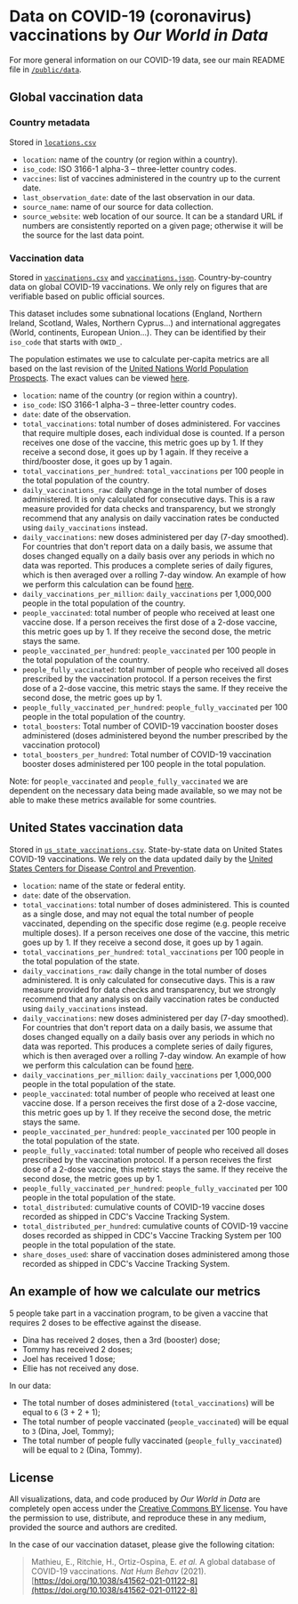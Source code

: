 # Data on COVID-19 (coronavirus) vaccinations by _Our World in Data_

For more general information on our COVID-19 data, see our main README file in [`/public/data`](https://github.com/owid/covid-19-data/tree/master/public/data).


## Global vaccination data

### Country metadata

Stored in [`locations.csv`](locations.csv)

* `location`: name of the country (or region within a country).
* `iso_code`: ISO 3166-1 alpha-3 – three-letter country codes.
* `vaccines`: list of vaccines administered in the country up to the current date.
* `last_observation_date`: date of the last observation in our data.
* `source_name`: name of our source for data collection.
* `source_website`: web location of our source. It can be a standard URL if numbers are consistently reported on a given page; otherwise it will be the source for the last data point.

### Vaccination data

Stored in [`vaccinations.csv`](vaccinations.csv) and [`vaccinations.json`](vaccinations.json). Country-by-country data on global COVID-19 vaccinations. We only rely on figures that are verifiable based on public official sources.

This dataset includes some subnational locations (England, Northern Ireland, Scotland, Wales, Northern Cyprus…) and international aggregates (World, continents, European Union…). They can be identified by their `iso_code` that starts with `OWID_`.

The population estimates we use to calculate per-capita metrics are all based on the last revision of the [United Nations World Population Prospects](https://population.un.org/wpp/). The exact values can be viewed [here](https://github.com/owid/covid-19-data/blob/master/scripts/input/un/population_2020.csv).

* `location`: name of the country (or region within a country).
* `iso_code`: ISO 3166-1 alpha-3 – three-letter country codes.
* `date`: date of the observation.
* `total_vaccinations`: total number of doses administered. For vaccines that require multiple doses, each individual dose is counted. If a person receives one dose of the vaccine, this metric goes up by 1. If they receive a second dose, it goes up by 1 again. If they receive a third/booster dose, it goes up by 1 again.
* `total_vaccinations_per_hundred`: `total_vaccinations` per 100 people in the total population of the country.
* `daily_vaccinations_raw`: daily change in the total number of doses administered. It is only calculated for consecutive days. This is a raw measure provided for data checks and transparency, but we strongly recommend that any analysis on daily vaccination rates be conducted using `daily_vaccinations` instead.
* `daily_vaccinations`: new doses administered per day (7-day smoothed). For countries that don't report data on a daily basis, we assume that doses changed equally on a daily basis over any periods in which no data was reported. This produces a complete series of daily figures, which is then averaged over a rolling 7-day window. An example of how we perform this calculation can be found [here](https://github.com/owid/covid-19-data/issues/333#issuecomment-763015298).
* `daily_vaccinations_per_million`: `daily_vaccinations` per 1,000,000 people in the total population of the country.
* `people_vaccinated`: total number of people who received at least one vaccine dose. If a person receives the first dose of a 2-dose vaccine, this metric goes up by 1. If they receive the second dose, the metric stays the same.
* `people_vaccinated_per_hundred`: `people_vaccinated` per 100 people in the total population of the country.
* `people_fully_vaccinated`: total number of people who received all doses prescribed by the vaccination protocol. If a person receives the first dose of a 2-dose vaccine, this metric stays the same. If they receive the second dose, the metric goes up by 1.
* `people_fully_vaccinated_per_hundred`: `people_fully_vaccinated` per 100 people in the total population of the country.
* `total_boosters`: Total number of COVID-19 vaccination booster doses administered (doses
  administered beyond the number prescribed by the vaccination protocol)
* `total_boosters_per_hundred`: Total number of COVID-19 vaccination booster doses administered per 100 people in the total population.

Note: for `people_vaccinated` and `people_fully_vaccinated` we are dependent on the necessary data being made available, so we may not be able to make these metrics available for some countries.



## United States vaccination data

Stored in [`us_state_vaccinations.csv`](us_state_vaccinations.csv). State-by-state data on United States COVID-19 vaccinations. We rely on the data updated daily by the [United States Centers for Disease Control and Prevention](https://covid.cdc.gov/covid-data-tracker/#vaccinations).

* `location`: name of the state or federal entity.
* `date`: date of the observation.
* `total_vaccinations`: total number of doses administered. This is counted as a single dose, and may not equal the total number of people vaccinated, depending on the specific dose regime (e.g. people receive multiple doses). If a person receives one dose of the vaccine, this metric goes up by 1. If they receive a second dose, it goes up by 1 again.
* `total_vaccinations_per_hundred`: `total_vaccinations` per 100 people in the total population of the state.
* `daily_vaccinations_raw`: daily change in the total number of doses administered. It is only calculated for consecutive days. This is a raw measure provided for data checks and transparency, but we strongly recommend that any analysis on daily vaccination rates be conducted using `daily_vaccinations` instead.
* `daily_vaccinations`: new doses administered per day (7-day smoothed). For countries that don't report data on a daily basis, we assume that doses changed equally on a daily basis over any periods in which no data was reported. This produces a complete series of daily figures, which is then averaged over a rolling 7-day window. An example of how we perform this calculation can be found [here](https://github.com/owid/covid-19-data/issues/333#issuecomment-763015298).
* `daily_vaccinations_per_million`: `daily_vaccinations` per 1,000,000 people in the total population of the state.
* `people_vaccinated`: total number of people who received at least one vaccine dose. If a person receives the first dose of a 2-dose vaccine, this metric goes up by 1. If they receive the second dose, the metric stays the same.
* `people_vaccinated_per_hundred`: `people_vaccinated` per 100 people in the total population of the state.
* `people_fully_vaccinated`: total number of people who received all doses prescribed by the vaccination protocol. If a person receives the first dose of a 2-dose vaccine, this metric stays the same. If they receive the second dose, the metric goes up by 1.
* `people_fully_vaccinated_per_hundred`: `people_fully_vaccinated` per 100 people in the total population of the state.
* `total_distributed`: cumulative counts of COVID-19 vaccine doses recorded as shipped in CDC's Vaccine Tracking System.
* `total_distributed_per_hundred`: cumulative counts of COVID-19 vaccine doses recorded as shipped in CDC's Vaccine Tracking System per 100 people in the total population of the state.
* `share_doses_used`: share of vaccination doses administered among those recorded as shipped in CDC's Vaccine Tracking System.


## An example of how we calculate our metrics

5 people take part in a vaccination program, to be given a vaccine that requires 2 doses to be effective against the disease.

* Dina has received 2 doses, then a 3rd (booster) dose;
* Tommy has received 2 doses;
* Joel has received 1 dose;
* Ellie has not received any dose.

In our data:

* The total number of doses administered (`total_vaccinations`) will be equal to `6` (3 + 2 + 1);
* The total number of people vaccinated (`people_vaccinated`) will be equal to `3` (Dina, Joel, Tommy);
* The total number of people fully vaccinated (`people_fully_vaccinated`) will be equal to `2` (Dina, Tommy).


## License

All visualizations, data, and code produced by _Our World in Data_ are completely open access under the [Creative Commons BY license](https://creativecommons.org/licenses/by/4.0/). You have the permission to use, distribute, and reproduce these in any medium, provided the source and authors are credited.

In the case of our vaccination dataset, please give the following citation:
> Mathieu, E., Ritchie, H., Ortiz-Ospina, E. _et al._ A global database of COVID-19 vaccinations. _Nat Hum Behav_ (2021). [https://doi.org/10.1038/s41562-021-01122-8](https://doi.org/10.1038/s41562-021-01122-8)
